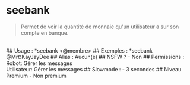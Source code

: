 # seebank

> Permet de voir la quantité de monnaie qu'un utilisateur a sur son compte en banque.

<br>
## Usage :
*seebank <@membre>
## Exemples :
*seebank @Mr¤KayJayDee
## Alias :
Aucun(e)
## NSFW ?
- Non
## Permissions :
Robot: Gérer les messages
<br>
Utilisateur: Gérer les messages
## Slowmode :
- 3 secondes
## Niveau Premium
- Non premium